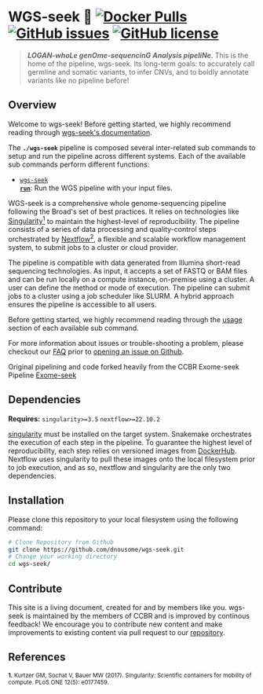 # WGS-seek 🔬 [![Docker Pulls](https://img.shields.io/docker/pulls/nciccbr/ccbr_wes_base)](https://hub.docker.com/r/nciccbr/ccbr_wes_base) [![GitHub issues](https://img.shields.io/github/issues/dnousome/wgs-seek?color=brightgreen)](https://github.com/dnousome/wgs-seek/issues)  [![GitHub license](https://img.shields.io/github/license/dnousome/wgs-seek)](https://github.com/dnousome/wgs-seek/blob/master/LICENSE) 

> **_LOGAN-whoLe genOme-sequencinG Analysis pipeliNe_**. This is the home of the pipeline, wgs-seek. Its long-term goals: to accurately call germline and somatic variants, to infer CNVs, and to boldly annotate variants like no pipeline before!

## Overview
Welcome to wgs-seek! Before getting started, we highly recommend reading through [wgs-seek's documentation](https://dnousome.github.io/wgs-seek).

The **`./wgs-seek`** pipeline is composed several inter-related sub commands to setup and run the pipeline across different systems. Each of the available sub commands perform different functions: 

 * [<code>wgs-seek <b>run</b></code>](https://dnousome.github.io/wgs-seek/usage/run/): Run the WGS pipeline with your input files.

WGS-seek is a comprehensive whole genome-sequencing pipeline following the Broad's set of best practices. It relies on technologies like [Singularity<sup>1</sup>](https://singularity.lbl.gov/) to maintain the highest-level of reproducibility. The pipeline consists of a series of data processing and quality-control steps orchestrated by [Nextflow<sup>2</sup>](https://nextflow.io/), a flexible and scalable workflow management system, to submit jobs to a cluster or cloud provider.

The pipeline is compatible with data generated from Illumina short-read sequencing technologies. As input, it accepts a set of FASTQ or BAM files and can be run locally on a compute instance, on-premise using a cluster. A user can define the method or mode of execution. The pipeline can submit jobs to a cluster using a job scheduler like SLURM. A hybrid approach ensures the pipeline is accessible to all users.

Before getting started, we highly recommend reading through the [usage](https://dnousome.github.io/wgs-seek/usage/run/) section of each available sub command.

For more information about issues or trouble-shooting a problem, please checkout our [FAQ](faq/questions.md) prior to [opening an issue on Github](https://github.com/dnousome/wgs-seek/issues).

Original pipelining and code forked heavily from the CCBR Exome-seek Pipeline [Exome-seek](https://github.com/mtandon09/CCBR_GATK4_Exome_Seq_Pipeline)

## Dependencies
**Requires:** `singularity>=3.5`  `nextflow>=22.10.2`

[singularity](https://singularity.lbl.gov/all-releases) must be installed on the target system. Snakemake orchestrates the execution of each step in the pipeline. To guarantee the highest level of reproducibility, each step relies on versioned images from [DockerHub](https://hub.docker.com/orgs/nciccbr/repositories). Nextflow uses singularity to pull these images onto the local filesystem prior to job execution, and as so, nextflow and singularity are the only two dependencies.

## Installation
Please clone this repository to your local filesystem using the following command:
```bash
# Clone Repository from Github
git clone https://github.com/dnousome/wgs-seek.git
# Change your working directory
cd wgs-seek/
```

## Contribute 
This site is a living document, created for and by members like you. wgs-seek is maintained by the members of CCBR and is improved by continous feedback! We encourage you to contribute new content and make improvements to existing content via pull request to our [repository](https://github.com/dnousome/wgs-seek/pulls).


## References
<sup>**1.**  Kurtzer GM, Sochat V, Bauer MW (2017). Singularity: Scientific containers for mobility of compute. PLoS ONE 12(5): e0177459.</sup>  
